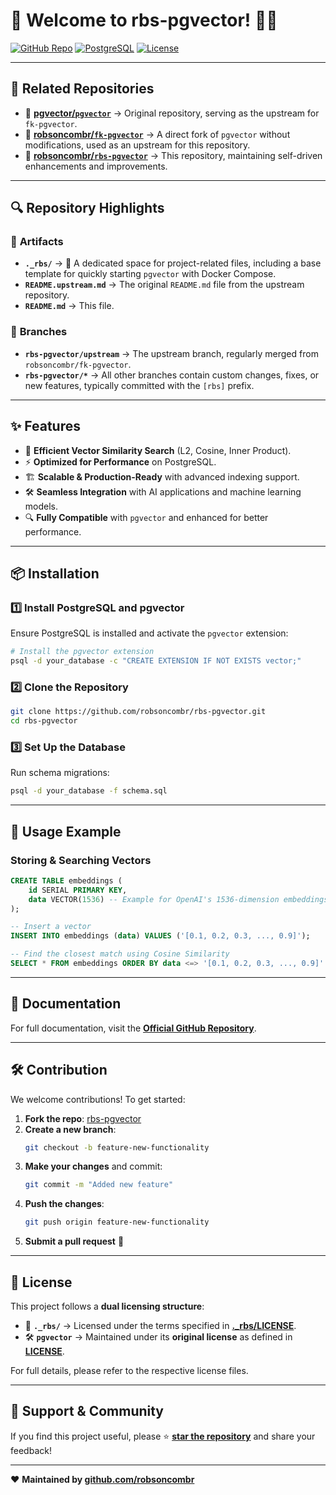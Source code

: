# 🎉 Welcome to rbs-pgvector! 🚀✨

[![GitHub Repo](https://img.shields.io/badge/GitHub-Repository-blue?logo=github)](https://github.com/robsoncombr/rbs-pgvector)
[![PostgreSQL](https://img.shields.io/badge/PostgreSQL-Supported-blue?logo=postgresql)](https://www.postgresql.org/)
[![License](https://img.shields.io/github/license/robsoncombr/rbs-pgvector)](LICENSE)

---

## 🔗 Related Repositories

- 🔹 **[pgvector/`pgvector`](https://github.com/pgvector/pgvector)** → Original repository, serving as the upstream for `fk-pgvector`.
- 🔹 **[robsoncombr/`fk-pgvector`](https://github.com/robsoncombr/fk-pgvector)** → A direct fork of `pgvector` without modifications, used as an upstream for this repository.
- 🔹 **[robsoncombr/`rbs-pgvector`](https://github.com/robsoncombr/rbs-pgvector)** → This repository, maintaining self-driven enhancements and improvements.

---

## 🔍 Repository Highlights

### 📂 **Artifacts**

- **`._rbs/`** → 🚀 A dedicated space for project-related files, including a base template for quickly starting `pgvector` with Docker Compose.
- **`README.upstream.md`** → The original `README.md` file from the upstream repository.
- **`README.md`** → This file.

### 🌿 **Branches**

- **`rbs-pgvector/upstream`** → The upstream branch, regularly merged from `robsoncombr/fk-pgvector`.
- **`rbs-pgvector/*`** → All other branches contain custom changes, fixes, or new features, typically committed with the `[rbs]` prefix.

---

## ✨ Features

- 🧠 **Efficient Vector Similarity Search** (L2, Cosine, Inner Product).
- ⚡ **Optimized for Performance** on PostgreSQL.
- 🏗 **Scalable & Production-Ready** with advanced indexing support.
- 🛠 **Seamless Integration** with AI applications and machine learning models.
- 🔍 **Fully Compatible** with `pgvector` and enhanced for better performance.

---

## 📦 Installation

### 1️⃣ Install PostgreSQL and pgvector

Ensure PostgreSQL is installed and activate the `pgvector` extension:

```sh
# Install the pgvector extension
psql -d your_database -c "CREATE EXTENSION IF NOT EXISTS vector;"
```

### 2️⃣ Clone the Repository

```sh
git clone https://github.com/robsoncombr/rbs-pgvector.git
cd rbs-pgvector
```

### 3️⃣ Set Up the Database

Run schema migrations:

```sh
psql -d your_database -f schema.sql
```

---

## 🚀 Usage Example

### **Storing & Searching Vectors**

```sql
CREATE TABLE embeddings (
    id SERIAL PRIMARY KEY,
    data VECTOR(1536) -- Example for OpenAI's 1536-dimension embeddings
);

-- Insert a vector
INSERT INTO embeddings (data) VALUES ('[0.1, 0.2, 0.3, ..., 0.9]');

-- Find the closest match using Cosine Similarity
SELECT * FROM embeddings ORDER BY data <=> '[0.1, 0.2, 0.3, ..., 0.9]' LIMIT 5;
```

---

## 📖 Documentation

For full documentation, visit the **[Official GitHub Repository](https://github.com/robsoncombr/rbs-pgvector)**.

---

## 🛠 Contribution

We welcome contributions! To get started:

1. **Fork the repo**: [rbs-pgvector](https://github.com/robsoncombr/rbs-pgvector)
2. **Create a new branch**:
   ```sh
   git checkout -b feature-new-functionality
   ```
3. **Make your changes** and commit:
   ```sh
   git commit -m "Added new feature"
   ```
4. **Push the changes**:
   ```sh
   git push origin feature-new-functionality
   ```
5. **Submit a pull request** 🎉

---

## 📜 License

This project follows a **dual licensing structure**:

- 📂 **`._rbs/`** → Licensed under the terms specified in **[.\_rbs/LICENSE](._rbs/LICENSE)**.
- 🛠 **`pgvector`** → Maintained under its **original license** as defined in **[LICENSE](LICENSE)**.

For full details, please refer to the respective license files.

---

## 🌟 Support & Community

If you find this project useful, please ⭐ **[star the repository](https://github.com/robsoncombr/rbs-pgvector)** and share your feedback!

---

❤️ **Maintained by [github.com/robsoncombr](https://github.com/robsoncombr)**
